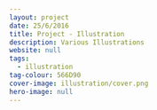 ```yaml
---
layout: project
date: 25/6/2016
title: Project - Illustration
description: Various Illustrations
website: null
tags:
  - illustration
tag-colour: 566D90
cover-image: illustration/cover.png
hero-image: null
---
```


